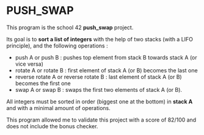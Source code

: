 # PUSH_SWAP

This program is the school 42 **push_swap** project. 

Its goal is to **sort a list of integers** with the help of two stacks (with a LIFO principle), and the following operations :
- push A or push B : pushes top element from stack B towards stack A (or vice versa)
- rotate A or rotate B : first element of stack A (or B) becomes the last one
- reverse rotate A or reverse rotate B : last element of stack A (or B) becomes the first one
- swap A or swap B : swaps the first two elements of stack A (or B).

All integers must be sorted in order (biggest one at the bottom) in **stack A** and with a minimal amount of operations.

This program allowed me to validate this project with a score of 82/100 and does not include the bonus checker.
